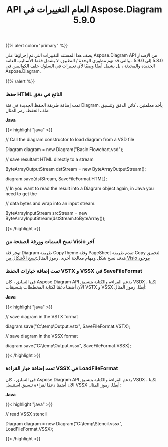 ﻿---
title: API العام التغييرات في Aspose.Diagram 5.9.0
type: docs
weight: 10
url: /ar/java/public-api-changes-in-aspose-diagram-5-9-0/
---
{{% alert color="primary" %}} 

يصف هذا المستند التغييرات التي تم إجراؤها على Aspose.Diagram API من الإصدار 5.8.0 إلى 5.9.0 ، والتي قد تهم مطوري الوحدة / التطبيق. لا يشمل فقط الأساليب العامة الجديدة والمحدثة ، بل يشمل أيضًا وصفًا لأي تغييرات في السلوك خلف الكواليس في Aspose.Diagram.

{{% /alert %}} 
### **حفظ HTML الناتج في دفق**
تمت إضافة طريقة الحفظ الجديدة في فئة Diagram. يأخذ معلمتين ، كائن الدفق وتنسيق ملف الحفظ.
رمز المثال:

**Java**

{{< highlight "java" >}}

 // Call the diagram constructor to load diagram from a VSD file

Diagram diagram = new Diagram("Basic Flowchart.vsd");

// save resultant HTML directly to a stream

ByteArrayOutputStream dstStream = new ByteArrayOutputStream();

diagram.save(dstStream, SaveFileFormat.HTML);

// In you want to read the result into a Diagram object again, in Java you need to get the

// data bytes and wrap into an input stream.

ByteArrayInputStream srcStream = new ByteArrayInputStream(dstStream.toByteArray());

{{< /highlight >}}
### **نسخ السمات وورقة الصفحة من Visio آخر**
توفر فئة Diagram طريقة CopyTheme وفئة PageSheet تقدم طريقة Copy لتحقيق هدف نسخ شكل ومهام معالجة أخرى.
 رموز المثال:[نسخ الأشكال من Visio موجود](/diagram/ar/java/working-with-visio-shape-data/#copy-shapes-from-an-existing-visio)
### **تمت إضافة خيارات الحفظ VSTX و VSSX في SaveFileFormat**
في السابق ، كان Aspose.Diagram API يدعم القراءة والكتابة بتنسيق VSDX ، لكننا الآن أضفنا دعمًا لكتابة المخططات بتنسيقات VSTX و VSSX أيضًا. رموز المثال:

**Java**

{{< highlight "java" >}}

 // save diagram in the VSTX format

diagram.save("C:\\temp\\Output.vstx", SaveFileFormat.VSTX);

// save diagram in the VSSX format

diagram.save("C:\\temp\\Output.vssx", SaveFileFormat.VSSX);

{{< /highlight >}}
### **تمت إضافة خيار القراءة VSSX في LoadFileFormat**
في السابق ، كان Aspose.Diagram API يدعم القراءة والكتابة بتنسيق VSDX ، لكننا الآن أضفنا دعمًا لقراءة تنسيق استنسل VSSX أيضًا. رموز المثال:

**Java**

{{< highlight "java" >}}

 // read VSSX stencil

Diagram diagram = new Diagram("C:\\temp\\Stencil.vssx", LoadFileFormat.VSSX);

{{< /highlight >}}
